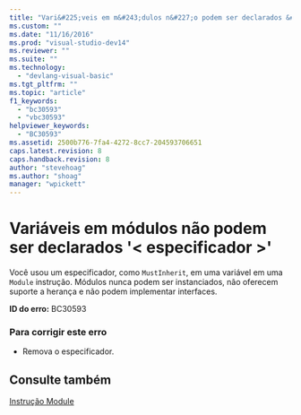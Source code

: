 ```yaml
---
title: "Vari&#225;veis em m&#243;dulos n&#227;o podem ser declarados &#39;&lt; especificador &gt;&#39; | Microsoft Docs"
ms.custom: ""
ms.date: "11/16/2016"
ms.prod: "visual-studio-dev14"
ms.reviewer: ""
ms.suite: ""
ms.technology: 
  - "devlang-visual-basic"
ms.tgt_pltfrm: ""
ms.topic: "article"
f1_keywords: 
  - "bc30593"
  - "vbc30593"
helpviewer_keywords: 
  - "BC30593"
ms.assetid: 2500b776-7fa4-4272-8cc7-204593706651
caps.latest.revision: 8
caps.handback.revision: 8
author: "stevehoag"
ms.author: "shoag"
manager: "wpickett"
---
```

# Vari&#225;veis em m&#243;dulos n&#227;o podem ser declarados &#39;&lt; especificador &gt;&#39;
Você usou um especificador, como `MustInherit`, em uma variável em uma `Module` instrução. Módulos nunca podem ser instanciados, não oferecem suporte a herança e não podem implementar interfaces.  
  
 **ID do erro:** BC30593  
  
### Para corrigir este erro  
  
-   Remova o especificador.  
  
## Consulte também  
 [Instrução Module](../../visual-basic/language-reference/statements/module-statement.md)